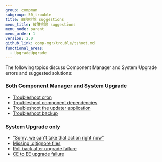 ```yaml
---
group: compman
subgroup: 50_trouble
title: 故障排除 suggestions
menu_title: 故障排除 suggestions
menu_node: parent
menu_order: 1
version: 2.0
github_link: comp-mgr/trouble/tshoot.md
functional_areas:
  - UpgradeUpgrade
---
```


The following topics discuss Component Manager and System Upgrade errors and suggested solutions:

### Both Component Manager and System Upgrade
*	<a href="{{ page.baseurl }}/comp-mgr/trouble/cman/cron.html">Troubleshoot cron</a>
*	<a href="{{ page.baseurl }}/comp-mgr/trouble/cman/component-depend.html">Troubleshoot component dependencies</a>
*	<a href="{{ page.baseurl }}/comp-mgr/trouble/cman/updater.html">Troubleshoot the updater application</a>
*	<a href="{{ page.baseurl }}/comp-mgr/trouble/cman/tshoot_backup.html">Troubleshoot backup</a>

### System Upgrade only
*	<a href="{{ page.baseurl }}/comp-mgr/trouble/cman/were-sorry.html">"Sorry, we can't take that action right now"</a>
*	<a href="{{ page.baseurl }}/comp-mgr/trouble/cman/gitignore.html">Missing .gitignore files</a>
*	<a href="{{ page.baseurl }}/comp-mgr/trouble/cman/update-fail.html">Roll back after upgrade failure</a>
*	<a href="{{ page.baseurl }}/comp-mgr/trouble/cman/ce-ee-upgrade.html">CE to EE upgrade failure</a>

